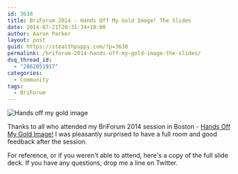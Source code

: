 ```yaml
---
id: 3638
title: BriForum 2014 - Hands Off My Gold Image! The Slides
date: 2014-07-21T20:31:34+10:00
author: Aaron Parker
layout: post
guid: https://stealthpuppy.com/?p=3638
permalink: /briforum-2014-hands-off-my-gold-image-the-slides/
dsq_thread_id:
  - "2862051917"
categories:
  - Community
tags:
  - BriForum
---
```

![Hands off my gold image](https://stealthpuppy.com/media/2014/07/BriForum-2014-Hands-off-my-gold-image.png)

Thanks to all who attended my BriForum 2014 session in Boston - [Hands Off My Gold Image!](http://briforum.com/US/sessions.html#gold) I was pleasantly surprised to have a full room and good feedback after the session.

For reference, or if you weren't able to attend, here's a copy of the full slide deck. If you have any questions, drop me a line on Twitter.
